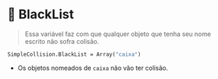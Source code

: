 # 📓 BlackList
> Essa variável faz com que qualquer objeto que tenha seu nome escrito não sofra colisão.
```vb
SimpleCollision.BlackList = Array("caixa")
```
* Os objetos nomeados de `caixa` não vão ter colisão.

